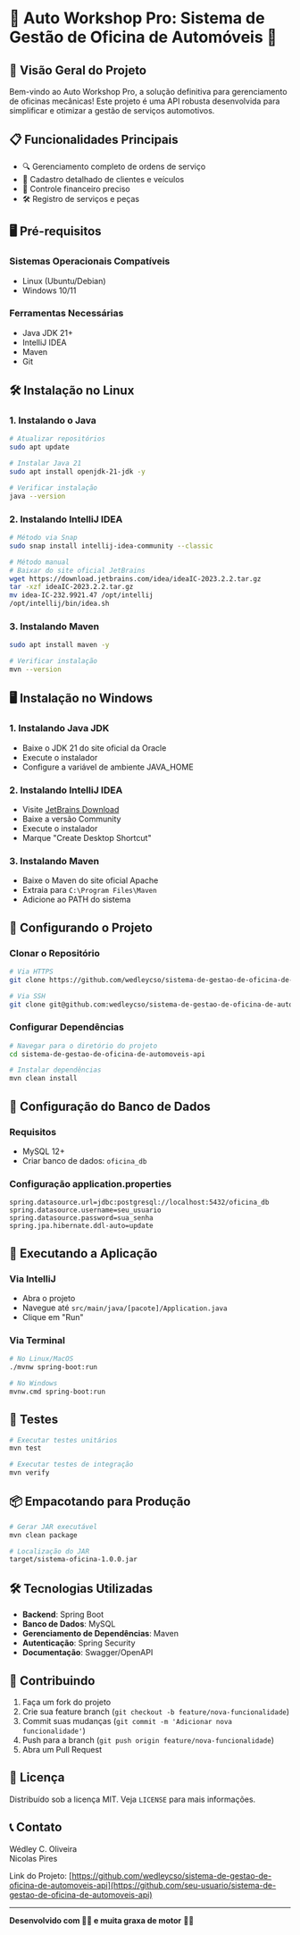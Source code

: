 # 🚗 Auto Workshop Pro: Sistema de Gestão de Oficina de Automóveis 🔧

## 🌟 Visão Geral do Projeto

Bem-vindo ao Auto Workshop Pro, a solução definitiva para gerenciamento de oficinas mecânicas! Este projeto é uma API robusta desenvolvida para simplificar e otimizar a gestão de serviços automotivos.

## 📋 Funcionalidades Principais

- 🔍 Gerenciamento completo de ordens de serviço
- 👥 Cadastro detalhado de clientes e veículos
- 💸 Controle financeiro preciso
- 🛠️ Registro de serviços e peças

## 🖥️ Pré-requisitos

### Sistemas Operacionais Compatíveis
- Linux (Ubuntu/Debian)
- Windows 10/11

### Ferramentas Necessárias
- Java JDK 21+
- IntelliJ IDEA
- Maven
- Git

## 🛠️ Instalação no Linux

### 1. Instalando o Java
```bash
# Atualizar repositórios
sudo apt update

# Instalar Java 21
sudo apt install openjdk-21-jdk -y

# Verificar instalação
java --version
```

### 2. Instalando IntelliJ IDEA
```bash
# Método via Snap
sudo snap install intellij-idea-community --classic

# Método manual
# Baixar do site oficial JetBrains
wget https://download.jetbrains.com/idea/ideaIC-2023.2.2.tar.gz
tar -xzf ideaIC-2023.2.2.tar.gz
mv idea-IC-232.9921.47 /opt/intellij
/opt/intellij/bin/idea.sh
```

### 3. Instalando Maven
```bash
sudo apt install maven -y

# Verificar instalação
mvn --version
```

## 🖥️ Instalação no Windows

### 1. Instalando Java JDK
- Baixe o JDK 21 do site oficial da Oracle
- Execute o instalador
- Configure a variável de ambiente JAVA_HOME

### 2. Instalando IntelliJ IDEA
- Visite [JetBrains Download](https://www.jetbrains.com/idea/download/#section=windows)
- Baixe a versão Community
- Execute o instalador
- Marque "Create Desktop Shortcut"

### 3. Instalando Maven
- Baixe o Maven do site oficial Apache
- Extraia para `C:\Program Files\Maven`
- Adicione ao PATH do sistema

## 🚀 Configurando o Projeto

### Clonar o Repositório
```bash
# Via HTTPS
git clone https://github.com/wedleycso/sistema-de-gestao-de-oficina-de-automoveis-api.git

# Via SSH
git clone git@github.com:wedleycso/sistema-de-gestao-de-oficina-de-automoveis-api.git
```

### Configurar Dependências
```bash
# Navegar para o diretório do projeto
cd sistema-de-gestao-de-oficina-de-automoveis-api

# Instalar dependências
mvn clean install
```

## 🔧 Configuração do Banco de Dados

### Requisitos
- MySQL 12+
- Criar banco de dados: `oficina_db`

### Configuração application.properties
```properties
spring.datasource.url=jdbc:postgresql://localhost:5432/oficina_db
spring.datasource.username=seu_usuario
spring.datasource.password=sua_senha
spring.jpa.hibernate.ddl-auto=update
```

## 🚀 Executando a Aplicação

### Via IntelliJ
- Abra o projeto
- Navegue até `src/main/java/[pacote]/Application.java`
- Clique em "Run"

### Via Terminal
```bash
# No Linux/MacOS
./mvnw spring-boot:run

# No Windows
mvnw.cmd spring-boot:run
```

## 🧪 Testes

```bash
# Executar testes unitários
mvn test

# Executar testes de integração
mvn verify
```

## 📦 Empacotando para Produção

```bash
# Gerar JAR executável
mvn clean package

# Localização do JAR
target/sistema-oficina-1.0.0.jar
```

## 🛠️ Tecnologias Utilizadas

- **Backend**: Spring Boot
- **Banco de Dados**: MySQL
- **Gerenciamento de Dependências**: Maven
- **Autenticação**: Spring Security
- **Documentação**: Swagger/OpenAPI

## 🤝 Contribuindo

1. Faça um fork do projeto
2. Crie sua feature branch (`git checkout -b feature/nova-funcionalidade`)
3. Commit suas mudanças (`git commit -m 'Adicionar nova funcionalidade'`)
4. Push para a branch (`git push origin feature/nova-funcionalidade`)
5. Abra um Pull Request

## 📄 Licença

Distribuído sob a licença MIT. Veja `LICENSE` para mais informações.

## 📞 Contato

Wédley C. Oliveira <br>
Nicolas Pires

Link do Projeto: [https://github.com/wedleycso/sistema-de-gestao-de-oficina-de-automoveis-api](https://github.com/seu-usuario/sistema-de-gestao-de-oficina-de-automoveis-api)

---

**Desenvolvido com 👨‍💻 e muita graxa de motor** 🚗🔧